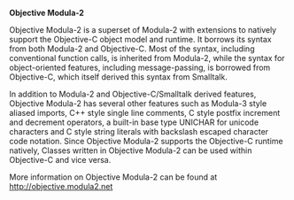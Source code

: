 

**Objective Modula-2**

Objective Modula-2 is a superset of Modula-2 with extensions to natively support the Objective-C object model and runtime. It borrows its syntax from both Modula-2 and Objective-C. Most of the syntax, including conventional function calls, is inherited from Modula-2, while the syntax for object-oriented features, including message-passing, is borrowed from Objective-C, which itself derived this syntax from Smalltalk.

In addition to Modula-2 and Objective-C/Smalltalk derived features, Objective Modula-2 has several other features such as Modula-3 style aliased imports, C++ style single line comments, C style postfix increment and decrement operators, a built-in base type UNICHAR for unicode characters and C style string literals with backslash escaped character code notation. Since Objective Modula-2 supports the Objective-C runtime natively, Classes written in Objective Modula-2 can be used within Objective-C and vice versa.

More information on Objective Modula-2 can be found at http://objective.modula2.net